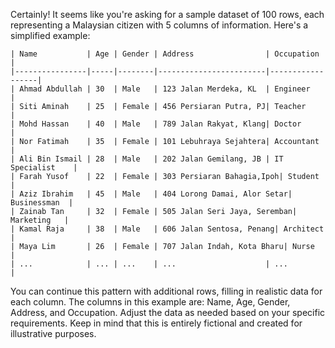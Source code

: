 Certainly! It seems like you're asking for a sample dataset of 100 rows, each representing a Malaysian citizen with 5 columns of information. Here's a simplified example:

```plaintext
| Name           | Age | Gender | Address                | Occupation       |
|----------------|-----|--------|------------------------|------------------|
| Ahmad Abdullah | 30  | Male   | 123 Jalan Merdeka, KL  | Engineer         |
| Siti Aminah    | 25  | Female | 456 Persiaran Putra, PJ| Teacher          |
| Mohd Hassan    | 40  | Male   | 789 Jalan Rakyat, Klang| Doctor           |
| Nor Fatimah    | 35  | Female | 101 Lebuhraya Sejahtera| Accountant       |
| Ali Bin Ismail | 28  | Male   | 202 Jalan Gemilang, JB | IT Specialist    |
| Farah Yusof    | 22  | Female | 303 Persiaran Bahagia,Ipoh| Student       |
| Aziz Ibrahim   | 45  | Male   | 404 Lorong Damai, Alor Setar| Businessman  |
| Zainab Tan     | 32  | Female | 505 Jalan Seri Jaya, Seremban| Marketing   |
| Kamal Raja     | 38  | Male   | 606 Jalan Sentosa, Penang| Architect      |
| Maya Lim       | 26  | Female | 707 Jalan Indah, Kota Bharu| Nurse         |
| ...            | ... | ...    | ...                    | ...             |
```

You can continue this pattern with additional rows, filling in realistic data for each column. The columns in this example are: Name, Age, Gender, Address, and Occupation. Adjust the data as needed based on your specific requirements. Keep in mind that this is entirely fictional and created for illustrative purposes.
